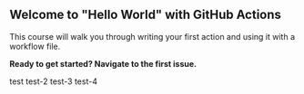 ## Welcome to "Hello World" with GitHub Actions

This course will walk you through writing your first action and using it with a workflow file. 

**Ready to get started? Navigate to the first issue.**

test
test-2
test-3
test-4
